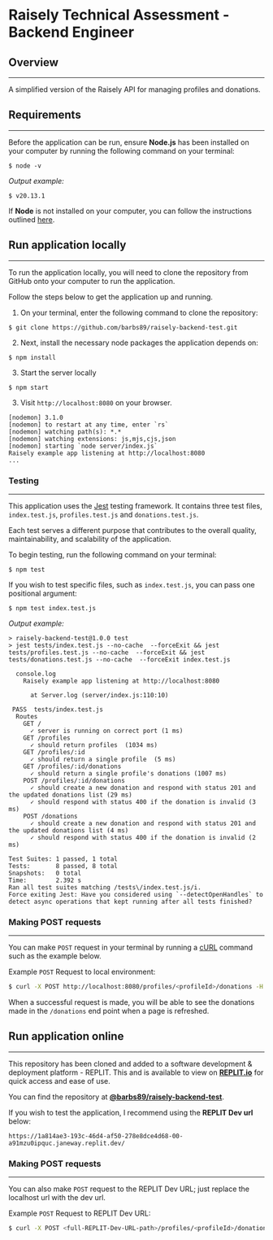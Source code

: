 # Raisely Technical Assessment - Backend Engineer

## Overview
---
A simplified version of the Raisely API for managing profiles and donations.

## Requirements
---
Before the application can be run, ensure **Node.js** has been installed on your computer by running the following command on your terminal:
```
$ node -v
```
*Output example:*
```
$ v20.13.1
```

If **Node** is not installed on your computer, you can follow the instructions outlined [here](https://nodejs.org/en/download/package-manager).

## Run application locally
---
To run the application locally, you will need to clone the repository from GitHub onto your computer to run the application.

Follow the steps below to get the application up and running.
1. On your terminal, enter the following command to clone the repository:

```
$ git clone https://github.com/barbs89/raisely-backend-test.git
```
2. Next, install the necessary node packages the application depends on:
```
$ npm install
```
3. Start the server locally
```
$ npm start
```
3. Visit `http://localhost:8080` on your browser.
```
[nodemon] 3.1.0
[nodemon] to restart at any time, enter `rs`
[nodemon] watching path(s): *.*
[nodemon] watching extensions: js,mjs,cjs,json
[nodemon] starting `node server/index.js`
Raisely example app listening at http://localhost:8080
...
```
### Testing
---
This application uses the [Jest](https://jestjs.io/docs/getting-started) testing framework. It contains three test files, `index.test.js`, `profiles.test.js` and `donations.test.js`. 

Each test serves a different purpose that contributes to the overall quality, maintainability, and scalability of the application.

To begin testing, run the following command on your terminal:
```
$ npm test
```
If you wish to test specific files, such as `index.test.js`, you can pass one positional argument:
```
$ npm test index.test.js 
```
*Output example:*
```
> raisely-backend-test@1.0.0 test
> jest tests/index.test.js --no-cache  --forceExit && jest tests/profiles.test.js --no-cache  --forceExit && jest tests/donations.test.js --no-cache  --forceExit index.test.js

  console.log
    Raisely example app listening at http://localhost:8080

      at Server.log (server/index.js:110:10)

 PASS  tests/index.test.js
  Routes
    GET /
      ✓ server is running on correct port (1 ms)
    GET /profiles
      ✓ should return profiles  (1034 ms)
    GET /profiles/:id
      ✓ should return a single profile  (5 ms)
    GET /profiles/:id/donations
      ✓ should return a single profile's donations (1007 ms)
    POST /profiles/:id/donations
      ✓ should create a new donation and respond with status 201 and the updated donations list (29 ms)
      ✓ should respond with status 400 if the donation is invalid (3 ms)
    POST /donations
      ✓ should create a new donation and respond with status 201 and the updated donations list (4 ms)
      ✓ should respond with status 400 if the donation is invalid (2 ms)

Test Suites: 1 passed, 1 total
Tests:       8 passed, 8 total
Snapshots:   0 total
Time:        2.392 s
Ran all test suites matching /tests\/index.test.js/i.
Force exiting Jest: Have you considered using `--detectOpenHandles` to detect async operations that kept running after all tests finished?

```
### Making POST requests
---
You can make `POST` request in your terminal by running a [cURL](https://curl.se/docs/) command such as the example below.

Example `POST` Request to local environment:

```bash
$ curl -X POST http://localhost:8080/profiles/<profileId>/donations -H 'Content-Type: application/json' -d '{ "donorName": "Andrew Smith", "amount": 100, "profileId": "2ad19172-9683-407d-9732-8397d58ddcb2", "currency": "AUD"}'
```

When a successful request is made, you will be able to see the donations made in the `/donations` end point when a page is refreshed.

## Run application online
---
This repository has been cloned and added to a software development & deployment platform - REPLIT. This   and is available to view on [**REPLIT.io**](https://replit.com) for quick access and ease of use.

You can find the repository at [**@barbs89/raisely-backend-test**](https://replit.com/@barbs89/raisely-backend-test).

If you wish to test the application, I recommend using the **REPLIT Dev url** below:
```
https://1a814ae3-193c-46d4-af50-278e8dce4d68-00-a91mzu0ipquc.janeway.replit.dev/
```

### Making POST requests
---
You can also make `POST` request to the REPLIT Dev URL; just replace the localhost url with the dev url.

Example `POST` Request to REPLIT Dev URL:
```bash
$ curl -X POST <full-REPLIT-Dev-URL-path>/profiles/<profileId>/donations -H 'Content-Type: application/json' -d '{ "donorName": "Andrew Smith", "amount": 100, "profileId": "2ad19172-9683-407d-9732-8397d58ddcb2", "currency": "AUD"}'
```